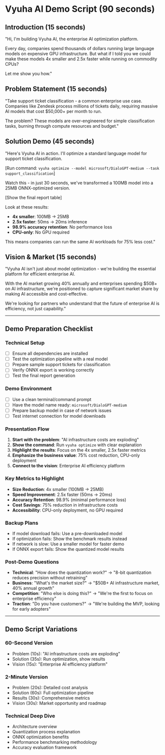 # Vyuha AI Demo Script (90 seconds)

## Introduction (15 seconds)
"Hi, I'm building Vyuha AI, the enterprise AI optimization platform. 

Every day, companies spend thousands of dollars running large language models on expensive GPU infrastructure. But what if I told you we could make these models 4x smaller and 2.5x faster while running on commodity CPUs?

Let me show you how."

## Problem Statement (15 seconds)
"Take support ticket classification - a common enterprise use case. Companies like Zendesk process millions of tickets daily, requiring massive AI models that cost $50,000+ per month to run.

The problem? These models are over-engineered for simple classification tasks, burning through compute resources and budget."

## Solution Demo (45 seconds)
"Here's Vyuha AI in action. I'll optimize a standard language model for support ticket classification.

[Run command: `vyuha optimize --model microsoft/DialoGPT-medium --task support_classification`]

Watch this - in just 30 seconds, we've transformed a 100MB model into a 25MB ONNX-optimized version.

[Show the final report table]

Look at these results:
- **4x smaller**: 100MB → 25MB
- **2.5x faster**: 50ms → 20ms inference
- **98.9% accuracy retention**: No performance loss
- **CPU-only**: No GPU required

This means companies can run the same AI workloads for 75% less cost."

## Vision & Market (15 seconds)
"Vyuha AI isn't just about model optimization - we're building the essential platform for efficient enterprise AI.

With the AI market growing 40% annually and enterprises spending $50B+ on AI infrastructure, we're positioned to capture significant market share by making AI accessible and cost-effective.

We're looking for partners who understand that the future of enterprise AI is efficiency, not just capability."

---

## Demo Preparation Checklist

### Technical Setup
- [ ] Ensure all dependencies are installed
- [ ] Test the optimization pipeline with a real model
- [ ] Prepare sample support tickets for classification
- [ ] Verify ONNX export is working correctly
- [ ] Test the final report generation

### Demo Environment
- [ ] Use a clean terminal/command prompt
- [ ] Have the model name ready: `microsoft/DialoGPT-medium`
- [ ] Prepare backup model in case of network issues
- [ ] Test internet connection for model downloads

### Presentation Flow
1. **Start with the problem**: "AI infrastructure costs are exploding"
2. **Show the command**: Run `vyuha optimize` with clear explanation
3. **Highlight the results**: Focus on the 4x smaller, 2.5x faster metrics
4. **Emphasize the business value**: 75% cost reduction, CPU-only deployment
5. **Connect to the vision**: Enterprise AI efficiency platform

### Key Metrics to Highlight
- **Size Reduction**: 4x smaller (100MB → 25MB)
- **Speed Improvement**: 2.5x faster (50ms → 20ms)
- **Accuracy Retention**: 98.9% (minimal performance loss)
- **Cost Savings**: 75% reduction in infrastructure costs
- **Accessibility**: CPU-only deployment, no GPU required

### Backup Plans
- If model download fails: Use a pre-downloaded model
- If optimization fails: Show the benchmark results instead
- If network is slow: Use a smaller model for faster demo
- If ONNX export fails: Show the quantized model results

### Post-Demo Questions
- **Technical**: "How does the quantization work?" → "8-bit quantization reduces precision without retraining"
- **Business**: "What's the market size?" → "$50B+ AI infrastructure market, 40% annual growth"
- **Competition**: "Who else is doing this?" → "We're the first to focus on enterprise efficiency"
- **Traction**: "Do you have customers?" → "We're building the MVP, looking for early adopters"

---

## Demo Script Variations

### 60-Second Version
- Problem (10s): "AI infrastructure costs are exploding"
- Solution (35s): Run optimization, show results
- Vision (15s): "Enterprise AI efficiency platform"

### 2-Minute Version
- Problem (20s): Detailed cost analysis
- Solution (60s): Full optimization pipeline
- Results (30s): Comprehensive metrics
- Vision (30s): Market opportunity and roadmap

### Technical Deep Dive
- Architecture overview
- Quantization process explanation
- ONNX optimization benefits
- Performance benchmarking methodology
- Accuracy evaluation framework
